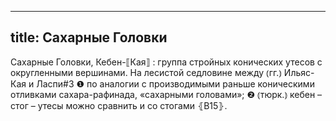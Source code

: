 
---
title: Сахарные Головки
---
Сахарные Головки, Кебен-⟦Кая⟧
: группа стройных конических утесов с округленными вершинами. На лесистой седловине между ⦅гг.⦆ Ильяс-Кая и Ласпи#3 ❶ по аналогии с производимыми раньше коническими отливками сахара-рафинада, «сахарными головами»; ❷ ⦅тюрк.⦆ кебен – стог – утесы можно сравнить и со стогами ⦃В15⦄.
